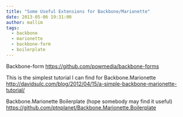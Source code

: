 ```yaml
---
title: "Some Useful Extensions for Backbone/Marionette"
date: 2013-05-06 19:31:00
author: mallim
tags:
  - backbone
  - marionette
  - backbone-form
  - boilerplate
---
```


Backbone-form
https://github.com/powmedia/backbone-forms

This is the simplest tutorial I can find for Backbone.Marionette
http://davidsulc.com/blog/2012/04/15/a-simple-backbone-marionette-tutorial/

Backbone.Marionette Boilerplate (hope somebody may find it useful)
https://github.com/ptnplanet/Backbone.Marionette.Boilerplate
